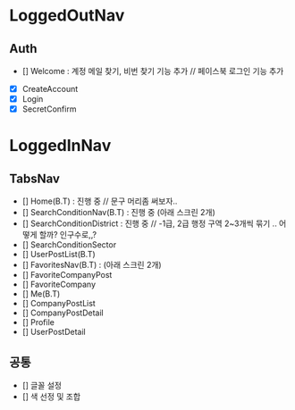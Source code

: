 # LoggedOutNav

## Auth

- [] Welcome : 계정 메일 찾기, 비번 찾기 기능 추가 // 페이스북 로그인 기능 추가
- [x] CreateAccount
- [x] Login
- [x] SecretConfirm

# LoggedInNav

## TabsNav

- [] Home(B.T) : 진행 중 // 문구 머리좀 써보자..
- [] SearchConditionNav(B.T) : 진행 중 (아래 스크린 2개)
- [] SearchConditionDistrict : 진행 중 // -1급, 2급 행정 구역 2~3개씩 묶기 .. 어떻게 할까? 인구수로,,?
- [] SearchConditionSector
- [] UserPostList(B.T)
- [] FavoritesNav(B.T) : (아래 스크린 2개)
- [] FavoriteCompanyPost
- [] FavoriteCompany
- [] Me(B.T)
- [] CompanyPostList
- [] CompanyPostDetail
- [] Profile
- [] UserPostDetail

## 공통

- [] 글꼴 설정
- [] 색 선정 및 조합
